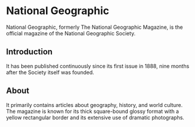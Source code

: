 # National Geographic
National Geographic, formerly The National Geographic Magazine, is the official
magazine of the National Geographic Society.

## Introduction
It has been published continuously since its first issue in 1888, nine months
after the Society itself was founded.

## About
It primarily contains articles about geography, history, and world culture. The
magazine is known for its thick square-bound glossy format with a yellow
rectangular border and its extensive use of dramatic photographs.
